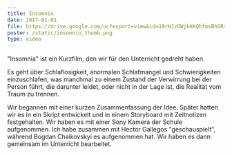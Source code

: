 ```yaml
---
title: Insomnio
date: 2017-01-01
file: https://drive.google.com/uc?export=view&id=19rHJzOWjkKKQhfmsBhGRs8LuMDOMVWTp
poster: /static/insomnio_thumb.png
type: video
---
```


"Insomnia" ist ein Kurzfilm, den wir für den Unterricht gedreht haben.

Es geht über Schlaflosigkeit, anormalen Schlafmangel und Schwierigkeiten einzuschlafen, was manchmal zu einem Zustand der Verwirrung bei der Person führt, die darunter leidet, oder nicht in der Lage ist, die Realität vom Traum zu trennen.

Wir begannen mit einer kurzen Zusammenfassung der Idee. Später hatten wir es in ein Skript entwickelt und in einem Storyboard mit Zeitnotizen festgehalten. Wir haben es mit einer Sony Kamera der Schule aufgenommen. Ich habe zusammen mit Hector Gallegos "geschauspielt", während Bogdan Chaikovskyi es aufgenommen hat. Wir haben es dann gemeinsam im Unterricht bearbeitet.

